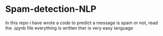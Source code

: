 # Spam-detection-NLP

In this repo i have wrote a code to predict a message is spam or not, read the .ipynb file everything is written ther is very easy language
